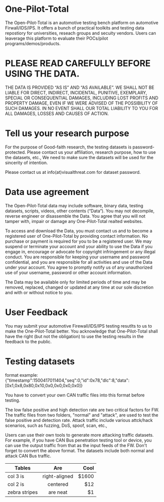 # One-Pilot-Total
The Open-Pilot-Total is an automotive testing bench platform on automotive Firwall/IDS/IPS. It offers a bunch of practical toolkits and testing data repostiory for universities, reseach groups and secuity vendors.
Users can leaverage this platform to evaluate their POCs/pilot programs/demos/products.

# PLEASE READ CAREFULLY BEFORE USING THE DATA.
THE DATA IS PROVIDED “AS IS” AND “AS AVAILABLE”.  WE SHALL NOT BE LIABLE FOR DIRECT, INDIRECT, INCIDENTAL, PUNITIVE, EXEMPLARY, SPECIAL OR CONSEQUENTIAL DAMAGES, INCLUDING LOST PROFITS AND PROPERTY DAMAGE, EVEN IF WE WERE ADVISED OF THE POSSIBILITY OF SUCH DAMAGES.  IN NO EVENT SHALL OUR TOTAL LIABILITY TO YOU FOR ALL DAMAGES, LOSSES AND CAUSES OF ACTION.

# Tell us your research purpose
For the purpose of Good-faith research, the testing datasets is password-protected. Please contact us your affiliation, research purpose, how to use the datasets, etc., We need to make sure the datasets will be used for the sincerity of intention.

Please contact us at info(at)visualthreat.com for dataset password.

# Data use agreement
The Open-Pilot-Total data may include software, binary data, testing datasets, scripts, videos, other contents (“Data“). You may not decompile, reverse engineer or disassemble the Data. You agree that you will not tamper with, impair or damage any One-Pilot-Total realted websites.

To access and download the Data, you must contact us and to become a registered user of One-Pilot-Total by providing contact information.  No purchase or payment is required for you to be a registered user. We may suspend or terminate your account and your ability to use the Data if you engage in, encourage or advocate for copyright infringement or any illegal conduct. You are responsible for keeping your username and password confidential, and you are responsible for all activities and use of the Data under your account. You agree to promptly notify us of any unauthorized use of your username, password or other account information.

The Data may be available only for limited periods of time and may be removed, replaced, changed or updated at any time at our sole discretion and with or without notice to you.

# User Feedback
You may submit your automotive Firewall/IDS/IPS testing resutlts to us to make the One-Pilot-Total better. You acknowledge that One-Pilot-Total shall have the right (but not the obligation) to use the testing results in the feedback to the public.

# Testing datasets
format example:
{"timestamp":1500417011404,"seq":0,"id":0x78,"dlc":8,"data":[0x1,0x8,0x80,0x10,0x0,0x0,0x0,0x0]}

You have to convert your own CAN traffic files into this format before testing.

The low false positive and high detection rate are two critical factors for FW. The traffic files from two folders, "normal" and "attack", are used to test the false positive and detection rate. Attack traffic include various attck/hack scenarios, such as fuzzing, DoS, spoof, scan, etc.,

Users can use their own tools to generate more attacking traffic datasets. For example, if you have CAN Bus penetration testing tool or device, you can use the output traffic from that as the input feeds of the FW. Don't forget to convert the above format.
The datasets include both normal and attack CAN Bus traffic. 

| Tables        | Are           | Cool  |
| ------------- |:-------------:| -----:|
| col 3 is      | right-aligned | $1600 |
| col 2 is      | centered      |   $12 |
| zebra stripes | are neat      |    $1 |

